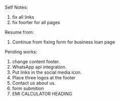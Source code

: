 Self Notes:
1. fix all links
2. fix foorter for all pages

Resume from:
1. Continue from fixing form for business loan page

Pending works:
1. change content footer.
2. WhatsApp api integration.
3. Put links in the social media icon.
4. Place three logos at the footer
5. Contact us about us.
6. form submition
7. EMI CALCULATOR HEADING
